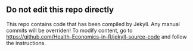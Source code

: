 ## Do not edit this repo directly

This repo contains code that has been compiled by Jekyll. Any manual commits will be overriden!
 To modify content, go to https://github.com/Health-Economics-in-R/jekyll-source-code and follow
 the instructions.